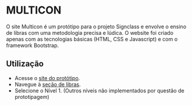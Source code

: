# MULTICON

O site Multicon é um protótipo para o projeto Signclass e envolve o ensino de libras com uma metodologia precisa e lúdica.
O website foi criado apenas com as tecnologias básicas (HTML, CSS e Javascript) e com o framework Bootstrap.

## Utilização

- Acesse o [site do protótipo](https://pandrre.github.io/MULTICON/index.html).
- Navegue à [seção de libras](https://pandrre.github.io/MULTICON/pages/libras.html).
- Selecione o Nível 1. (Outros níveis não implementados por questão de prototipagem)
